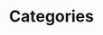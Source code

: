 ---
title: Categories
layout: categories
excerpt: "Category index"
aside: true
lang: en
page_id: categories
permalink: categories/
indexing: false
sitemap: false
---